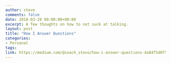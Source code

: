 ```yaml
---
author: stevo
comments: false
date: 2018-03-28 09:00:00+00:00
excerpt: A few thoughts on how to not suck at talking.
layout: post
title: "How I Answer Questions"
categories:
- Personal
tags:
link: https://medium.com/@coach_stevo/how-i-answer-questions-4a84f5d0f552
---
```

